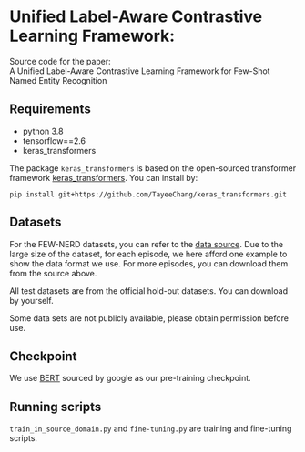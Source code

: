# Unified Label-Aware Contrastive Learning Framework: 
Source code for the paper:   
A Unified Label-Aware Contrastive Learning Framework for Few-Shot Named
Entity Recognition

## Requirements
- python 3.8
- tensorflow==2.6
- keras_transformers

The package `keras_transformers` is based on the open-sourced transformer framework [keras_transformers](https://github.com/TayeeChang/keras_transformers). 
You can install by:  
```shell
pip install git+https://github.com/TayeeChang/keras_transformers.git
```

## Datasets
For the FEW-NERD datasets, you can refer to the [data source](https://github.com/thunlp/Few-NERD).
Due to the large size of the dataset, for each episode, we here afford one example to show the data format we use.
For more episodes, you can download them from the source above.

All test datasets are from the official hold-out datasets. You can download by yourself.

Some data sets are not publicly available, please obtain permission before use.

## Checkpoint
We use [BERT](https://github.com/google-research/bert) sourced by google as our pre-training checkpoint. 

## Running scripts
`train_in_source_domain.py` and `fine-tuning.py` are training and fine-tuning scripts.




